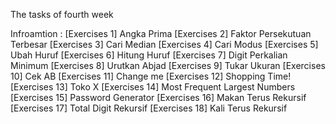 The tasks of fourth week

Infroamtion :
[Exercises 1] Angka Prima
[Exercises 2] Faktor Persekutuan Terbesar
[Exercises 3] Cari Median
[Exercises 4] Cari Modus
[Exercises 5] Ubah Huruf
[Exercises 6] Hitung Huruf
[Exercises 7] Digit Perkalian Minimum
[Exercises 8] Urutkan Abjad
[Exercises 9] Tukar Ukuran
[Exercises 10] Cek AB
[Exercises 11] Change me
[Exercises 12] Shopping Time!
[Exercises 13] Toko X
[Exercises 14] Most Frequent Largest Numbers
[Exercises 15] Password Generator
[Exercises 16] Makan Terus Rekursif
[Exercises 17] Total Digit Rekursif
[Exercises 18] Kali Terus Rekursif
